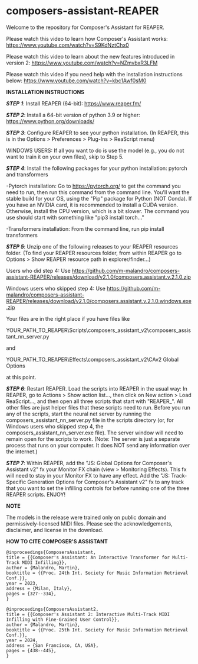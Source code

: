 # composers-assistant-REAPER
Welcome to the repository for Composer's Assistant for REAPER. 

Please watch this video to learn how Composer's Assistant works: https://www.youtube.com/watch?v=S9KdNztChx0

Please watch this video to learn about the new features introduced in version 2: https://www.youtube.com/watch?v=NZmvbxR3LFM

Please watch this video if you need help with the installation instructions below: https://www.youtube.com/watch?v=kbc1Awf0sM0

**INSTALLATION INSTRUCTIONS**

***STEP 1***: Install REAPER (64-bit): https://www.reaper.fm/

***STEP 2***: Install a 64-bit version of python 3.9 or higher: https://www.python.org/downloads/

***STEP 3***: Configure REAPER to see your python installation. (In REAPER, this is in the Options > Preferences > Plug-Ins > ReaScript menu)

WINDOWS USERS: If all you want to do is use the model (e.g., you do not want to train it on your own files), skip to Step 5.

***STEP 4***: Install the following packages for your python installation: pytorch and transformers

-Pytorch installation: Go to https://pytorch.org/ to get the command you need to run, then run this command from the command line. You'll want the stable build for your OS, using the "Pip" package for Python (NOT Conda). If you have an NVIDIA card, it is recommended to install a CUDA version. Otherwise, install the CPU version, which is a bit slower. The command you use should start with something like "pip3 install torch..."

-Transformers installation: From the command line, run pip install transformers

***STEP 5***: Unzip one of the following releases to your REAPER resources folder. (To find your REAPER resources folder, from within REAPER go to Options > Show REAPER resource path in explorer/finder...)

Users who did step 4: Use https://github.com/m-malandro/composers-assistant-REAPER/releases/download/v2.1.0/composers.assistant.v.2.1.0.zip

Windows users who skipped step 4: Use https://github.com/m-malandro/composers-assistant-REAPER/releases/download/v2.1.0/composers.assistant.v.2.1.0.windows.exe.zip

Your files are in the right place if you have files like

YOUR_PATH_TO_REAPER\Scripts\composers_assistant_v2\composers_assistant_nn_server.py

and

YOUR_PATH_TO_REAPER\Effects\composers_assistant_v2\CAv2 Global Options

at this point.

***STEP 6***: Restart REAPER. Load the scripts into REAPER in the usual way: In REAPER, go to Actions > Show action list..., then click on New action > Load ReaScript..., and then open all three scripts that start with "REAPER_". All other files are just helper files that these scripts need to run. Before you run any of the scripts, start the neural net server by running the composers_assistant_nn_server.py file in the scripts directory (or, for Windows users who skipped step 4, the composers_assistant_nn_server.exe file). The server window will need to remain open for the scripts to work. (Note: The server is just a separate process that runs on your computer. It does NOT send any information over the internet.)

***STEP 7***: Within REAPER, add the "JS: Global Options for Composer's Assistant v2" fx your Monitor FX chain (view > Monitoring Effects). This fx will need to stay in your Monitor FX to have any effect. Add the "JS: Track-Specific Generation Options for Composer's Assistant v2" fx to any track that you want to set the infilling controls for before running one of the three REAPER scripts. ENJOY!

**NOTE**

The models in the release were trained only on public domain and permissively-licensed MIDI files. Please see the acknowledgements, disclaimer, and license in the download.

**HOW TO CITE COMPOSER'S ASSISTANT**

```
@inproceedings{ComposersAssistant,
title = {{Composer's Assistant: An Interactive Transformer for Multi-Track MIDI Infilling}},
author = {Malandro, Martin},
booktitle = {{Proc. 24th Int. Society for Music Information Retrieval Conf.}},
year = 2023,
address = {Milan, Italy},
pages = {327--334},
}

@inproceedings{ComposersAssistant2,
title = {{Composer's Assistant 2: Interactive Multi-Track MIDI Infilling with Fine-Grained User Control}},
author = {Malandro, Martin},
booktitle = {{Proc. 25th Int. Society for Music Information Retrieval Conf.}},
year = 2024,
address = {San Francisco, CA, USA},
pages = {438--445},
}
```
